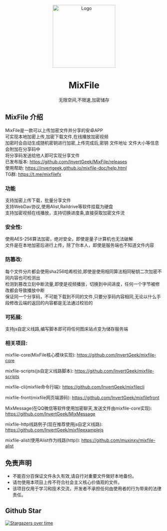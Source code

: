 


<!-- PROJECT LOGO -->
<br />
<div align="center">
  <a href="https://github.com/InvertGeek/MixFile">
    <img src="https://invertgeek.github.io/mixfile-doc/logo.png" alt="Logo" width="200" height="200">
  </a>
  <h1 align="center">MixFile</h1>
  <p align="center">
    无限空间,不限速,加密储存
  </p>
</div>

## MixFile 介绍
MixFile是一款可以上传加密文件并分享的安卓APP \
可实现本地加密上传,加密下载文件,在线播放加密视频 \
加密时会自动生成随机密钥进行加密,上传完成后,密钥 文件地址 文件大小等信息会附加在分享码中 \
将分享码发送给他人即可实现分享文件 \
已发布版本: https://github.com/InvertGeek/MixFile/releases \
使用帮助: https://invertgeek.github.io/mixfile-doc/help.html \
TG群: https://t.me/mixfilefx

### 功能
支持加密上传下载，批量分享文件 \
支持WebDav协议,使用Alist,Raildrive等软件挂载为硬盘 \
支持加密视频在线播放，支持切换进度条,直接获取加密文件流

### 安全性:
使用AES-256算法加密，绝对安全，即使是量子计算机也无法破解 \
文件是在本地加密后进行上传，除了你本人，即使是服务端也不知道文件内容 

### 防篡改:
每个文件分片都会使用sha256哈希校验,即使是使用相同算法相同秘钥二次加密不同内容也可检测出 \
检测到篡改立刻中断流量,即使是视频播放，切换到中间进度，任何一个字节被修改都会导致播放中断  \
保证同一个分享码，不可能下载到不同的文件,只要分享码内容相同,无论以什么手段修改云端的返回的内容都是无法通过校验的

### 可拓展:
支持js自定义线路,编写脚本即可将任何图床站点变为储存服务端

### 相关项目:
mixfile-core(MixFile核心模块实现): https://github.com/InvertGeek/mixfile-core 

mixfile-scripts(js自定义线路脚本): https://github.com/InvertGeek/mixfile-scripts 

mixfile-cli(mixfile命令行端): https://github.com/InvertGeek/mixfilecli

mixfile-front(mixfile网页端源码): https://github.com/InvertGeek/mixfilefront

MixMessage(在QQ微信等软件使用加密聊天,发送文件由mixfile-core实现): https://github.com/InvertGeek/MixMessage

mixfile-http线路例子(现在推荐使用js自定义线路): https://github.com/InvertGeek/mixfileexamplejs

mixfile-alist(使用Alist作为线路(http)): https://github.com/muxinxy/mixfile-alist




## 免责声明

+   不能百分百保证文件永久有效,请自行对重要文件做好本地备份。
+   请勿使用本项目上传不符合社会主义核心价值观的文件。
+   该项目仅用于学习和技术交流，开发者不承担任何由使用者的行为带来的法律责任。

## Github Star
[![Stargazers over time](https://starchart.cc/InvertGeek/MixFile.svg?variant=adaptive)](https://starchart.cc/InvertGeek/MixFile)